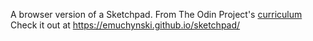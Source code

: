 A browser version of a Sketchpad.
From The Odin Project's [curriculum](http://www.theodinproject.com/web-development-101/html-css)
Check it out at https://emuchynski.github.io/sketchpad/
